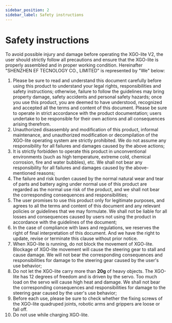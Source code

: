 ```yaml
---
sidebar_position: 2
sidebar_label: Safety instructions
---
```


# Safety instructions

To avoid possible injury and damage before operating the XGO-lite V2, the user should strictly follow all precautions and ensure that the XGO-lite is properly assembled and in proper working condition. Hereinafter "SHENZHEN EF TECNOLOGY CO., LIMITED" is represented by "We" below:

1. Please be sure to read and understand this document carefully before using this product to understand your legal rights, responsibilities and safety instructions; otherwise, failure to follow the guidelines may bring property damage, safety accidents and personal safety hazards; once you use this product, you are deemed to have understood, recognized and accepted all the terms and content of this document. Please be sure to operate in strict accordance with the product documentation; users undertake to be responsible for their own actions and all consequences arising therefrom.
2. Unauthorized disassembly and modification of this product, informal maintenance, and unauthorized modification or decompilation of the XGO-lite operating system are strictly prohibited. We do not assume any responsibility for all failures and damages caused by the above actions;
3. It is strictly forbidden to operate this product in unconventional environments (such as high temperature, extreme cold, chemical corrosion, fire and water bubbles), etc. We shall not bear any responsibility for all failures and damages caused by the above-mentioned reasons;
4. The failure and risk burden caused by the normal natural wear and tear of parts and battery aging under normal use of this product are regarded as the normal use risk of the product, and we shall not bear the corresponding consequences and responsibilities;
5. The user promises to use this product only for legitimate purposes, and agrees to all the terms and content of this document and any relevant policies or guidelines that we may formulate. We shall not be liable for all losses and consequences caused by users not using the product in accordance with the guidelines of the document;
6. In the case of compliance with laws and regulations, we reserves the right of final interpretation of this document. And we have the right to update, revise or terminate this clause without prior notice.
7. When XGO-lite is running, do not block the movement of XGO-lite. Blockage of XGO-lite movement will cause the steering gear to stall and cause damage. We will not bear the corresponding consequences and responsibilities for damage to the steering gear caused by the user's use behavior;
8. Do not let the XGO-lite carry more than **20g** of heavy objects. The XGO-lite has 12 degrees of freedom and is driven by the servo. Too much load on the servo will cause high heat and damage. We shall not bear the corresponding consequences and responsibilities for damage to the steering gear caused by the user's use behavior;
9. Before each use, please be sure to check whether the fixing screws of the XGO-lite quadruped joints, robotic arms and grippers are loose or fall off.
10. Do not use while charging XGO-lite.
